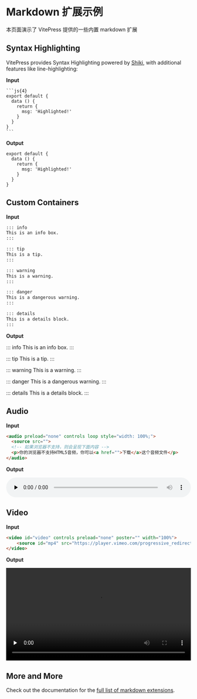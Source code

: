 # Markdown 扩展示例

本页面演示了 VitePress 提供的一些内置 markdown 扩展

## Syntax Highlighting

VitePress provides Syntax Highlighting powered by [Shiki](https://github.com/shikijs/shiki), with additional features like line-highlighting:

**Input**

````
```js{4}
export default {
  data () {
    return {
      msg: 'Highlighted!'
    }
  }
}
```
````

**Output**

```js{4}
export default {
  data () {
    return {
      msg: 'Highlighted!'
    }
  }
}
```

## Custom Containers

**Input**

```md
::: info
This is an info box.
:::

::: tip
This is a tip.
:::

::: warning
This is a warning.
:::

::: danger
This is a dangerous warning.
:::

::: details
This is a details block.
:::
```

**Output**

::: info
This is an info box.
:::

::: tip
This is a tip.
:::

::: warning
This is a warning.
:::

::: danger
This is a dangerous warning.
:::

::: details
This is a details block.
:::

## Audio

**Input**

```md
<audio preload="none" controls loop style="width: 100%;">
  <source src="">
  <!-- 如果浏览器不支持，则会呈现下面内容 -->
  <p>你的浏览器不支持HTML5音频，你可以<a href="">下载</a>这个音频文件</p>
</audio>
```

**Output**

<audio preload="none" controls loop style="width: 100%;">
  <source src="../docs/browser/mp3/00开篇词-参透了浏览器的工作原理，你就能解决80%25的前端难题.mp3" type="audio/mpeg">
  <!-- 如果浏览器不支持，则会呈现下面内容 -->
  <p>你的浏览器不支持HTML5音频，你可以<a href="../docs/browser/mp3/00开篇词-参透了浏览器的工作原理，你就能解决80%25的前端难题.mp3">下载</a>这个音频文件</p>
</audio>

## Video

**Input**

```md
<video id="video" controls preload="none" poster="" width="100%">
    <source id="mp4" src="https://player.vimeo.com/progressive_redirect/playback/841374954/rendition/360p/file.mp4?loc=external&oauth2_token_id=57447761&signature=0f1da42c87a5ecd1f15ec24cac5d938d62bc64b308608ad37d784b4eb75fe9cc" type="video/mp4">
</video>
```

**Output**

<video id="video" controls preload="none" poster="" width="100%">
    <source id="mp4" src="https://player.vimeo.com/progressive_redirect/playback/841374954/rendition/360p/file.mp4?loc=external&oauth2_token_id=57447761&signature=0f1da42c87a5ecd1f15ec24cac5d938d62bc64b308608ad37d784b4eb75fe9cc" type="video/mp4">
</video>

## More and More

Check out the documentation for the [full list of markdown extensions](https://vitepress.dev/guide/markdown).
